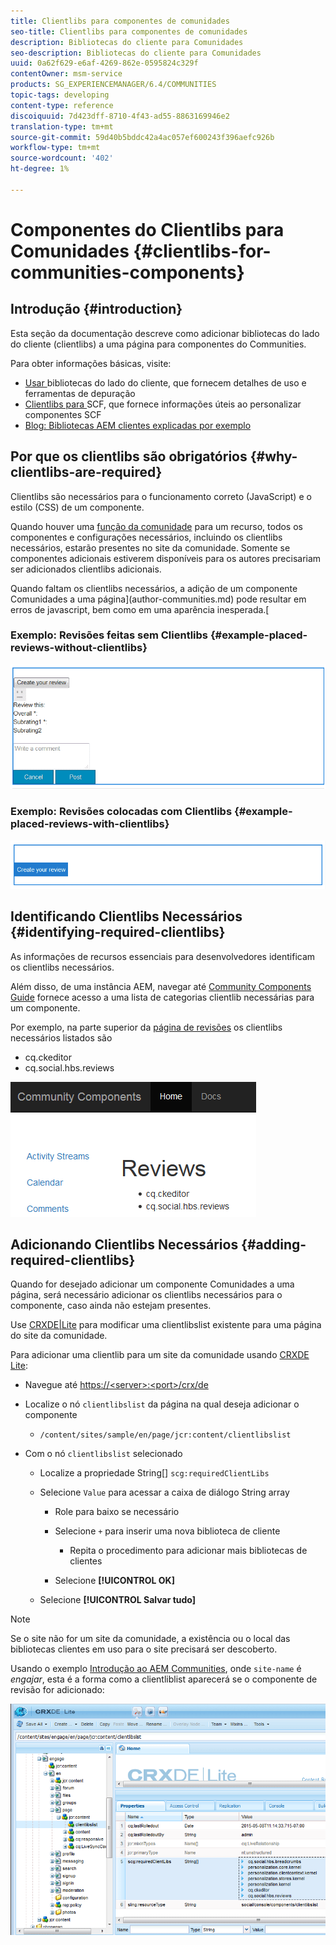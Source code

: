 ```yaml
---
title: Clientlibs para componentes de comunidades
seo-title: Clientlibs para componentes de comunidades
description: Bibliotecas do cliente para Comunidades
seo-description: Bibliotecas do cliente para Comunidades
uuid: 0a62f629-e6af-4269-862e-0595824c329f
contentOwner: msm-service
products: SG_EXPERIENCEMANAGER/6.4/COMMUNITIES
topic-tags: developing
content-type: reference
discoiquuid: 7d423dff-8710-4f43-ad55-8863169946e2
translation-type: tm+mt
source-git-commit: 59d40b5bddc42a4ac057ef600243f396aefc926b
workflow-type: tm+mt
source-wordcount: '402'
ht-degree: 1%

---
```



# Componentes do Clientlibs para Comunidades {#clientlibs-for-communities-components}

## Introdução {#introduction}

Esta seção da documentação descreve como adicionar bibliotecas do lado do cliente (clientlibs) a uma página para componentes do Communities.

Para obter informações básicas, visite:

* [Usar ](../../help/sites-developing/clientlibs.md) bibliotecas do lado do cliente, que fornecem detalhes de uso e ferramentas de depuração
* [Clientlibs para ](client-customize.md#clientlibs) SCF, que fornece informações úteis ao personalizar componentes SCF
* [Blog: Bibliotecas AEM clientes explicadas por exemplo](https://blogs.adobe.com/experiencedelivers/experience-management/clientlibs-explained-example/)

## Por que os clientlibs são obrigatórios {#why-clientlibs-are-required}

Clientlibs são necessários para o funcionamento correto (JavaScript) e o estilo (CSS) de um componente.

Quando houver uma [função da comunidade](functions.md) para um recurso, todos os componentes e configurações necessários, incluindo os clientlibs necessários, estarão presentes no site da comunidade. Somente se componentes adicionais estiverem disponíveis para os autores precisariam ser adicionados clientlibs adicionais.

Quando faltam os clientlibs necessários, a adição de um componente Comunidades a uma página](author-communities.md) pode resultar em erros de javascript, bem como em uma aparência inesperada.[

### Exemplo: Revisões feitas sem Clientlibs {#example-placed-reviews-without-clientlibs}

![chlimage_1-244](assets/chlimage_1-244.png)

### Exemplo: Revisões colocadas com Clientlibs {#example-placed-reviews-with-clientlibs}

![chlimage_1-245](assets/chlimage_1-245.png)

## Identificando Clientlibs Necessários {#identifying-required-clientlibs}

As informações de recursos essenciais para desenvolvedores identificam os clientlibs necessários.

Além disso, de uma instância AEM, navegar até [Community Components Guide](components-guide.md) fornece acesso a uma lista de categorias clientlib necessárias para um componente.

Por exemplo, na parte superior da [página de revisões](http://localhost:4502/content/community-components/en/reviews.html) os clientlibs necessários listados são

* cq.ckeditor
* cq.social.hbs.reviews

![chlimage_1-246](assets/chlimage_1-246.png)

## Adicionando Clientlibs Necessários {#adding-required-clientlibs}

Quando for desejado adicionar um componente Comunidades a uma página, será necessário adicionar os clientlibs necessários para o componente, caso ainda não estejam presentes.

Use [CRXDE|Lite](#using-crxde-lite) para modificar uma clientlibslist existente para uma página do site da comunidade.

Para adicionar uma clientlib para um site da comunidade usando [CRXDE Lite](../../help/sites-developing/developing-with-crxde-lite.md):

* Navegue até [https://&lt;server>:&lt;port>/crx/de](http://localhost:4502/crx/de)
* Localize o nó `clientlibslist` da página na qual deseja adicionar o componente

   * `/content/sites/sample/en/page/jcr:content/clientlibslist`

* Com o nó `clientlibslist` selecionado

   * Localize a propriedade String[] `scg:requiredClientLibs`
   * Selecione `Value` para acessar a caixa de diálogo String array

      * Role para baixo se necessário
      * Selecione `+` para inserir uma nova biblioteca de cliente

         * Repita o procedimento para adicionar mais bibliotecas de clientes
      * Selecione **[!UICONTROL OK]**
   * Selecione **[!UICONTROL Salvar tudo]**



>[!NOTE]
>
>Se o site não for um site da comunidade, a existência ou o local das bibliotecas clientes em uso para o site precisará ser descoberto.

Usando o exemplo [Introdução ao AEM Communities](getting-started.md), onde `site-name` é *engajar*, esta é a forma como a clientliblist aparecerá se o componente de revisão for adicionado:

![chlimage_1-247](assets/chlimage_1-247.png)

